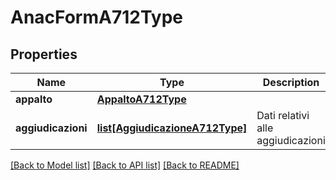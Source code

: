 # AnacFormA712Type

## Properties
Name | Type | Description | Notes
------------ | ------------- | ------------- | -------------
**appalto** | [**AppaltoA712Type**](AppaltoA712Type.md) |  | 
**aggiudicazioni** | [**list[AggiudicazioneA712Type]**](AggiudicazioneA712Type.md) | Dati relativi alle aggiudicazioni | 

[[Back to Model list]](../README.md#documentation-for-models) [[Back to API list]](../README.md#documentation-for-api-endpoints) [[Back to README]](../README.md)

